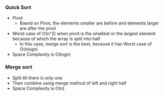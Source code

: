 ### Quick Sort

* Pivot
  * Based on Pivot, the elements smaller are before and elements larger are after the pivot
* Worst case of O(n^2) when pivot is the smallest or the largest element because of which the array is split into half
  * In this case, merge sort is the best, because it has Worst case of O(nlogn)
* Space Complexity is O(logn)

### Merge sort

* Split till there is only one
* Then combine using merge method of left and right half
* Space Complexity is O(n)